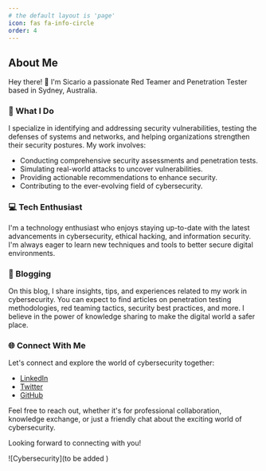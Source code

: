 ```yaml
---
# the default layout is 'page'
icon: fas fa-info-circle
order: 4
---
```

## About Me

Hey there! 👋 I'm Sicario a passionate Red Teamer and Penetration Tester based in Sydney, Australia.

### 🚀 What I Do 

I specialize in identifying and addressing security vulnerabilities, testing the defenses of systems and networks, and helping organizations strengthen their security postures. My work involves:

- Conducting comprehensive security assessments and penetration tests.
- Simulating real-world attacks to uncover vulnerabilities.
- Providing actionable recommendations to enhance security.
- Contributing to the ever-evolving field of cybersecurity.

### 💻 Tech Enthusiast

I'm a technology enthusiast who enjoys staying up-to-date with the latest advancements in cybersecurity, ethical hacking, and information security. I'm always eager to learn new techniques and tools to better secure digital environments.

### 📝 Blogging

On this blog, I share insights, tips, and experiences related to my work in cybersecurity. You can expect to find articles on penetration testing methodologies, red teaming tactics, security best practices, and more. I believe in the power of knowledge sharing to make the digital world a safer place.

### 🌐 Connect With Me

Let's connect and explore the world of cybersecurity together:

- [LinkedIn](https://www.linkedin.com/in/your-profile)
- [Twitter](https://twitter.com/your-handle)
- [GitHub](https://github.com/your-username)

Feel free to reach out, whether it's for professional collaboration, knowledge exchange, or just a friendly chat about the exciting world of cybersecurity.

Looking forward to connecting with you!

![Cybersecurity](to be added )
